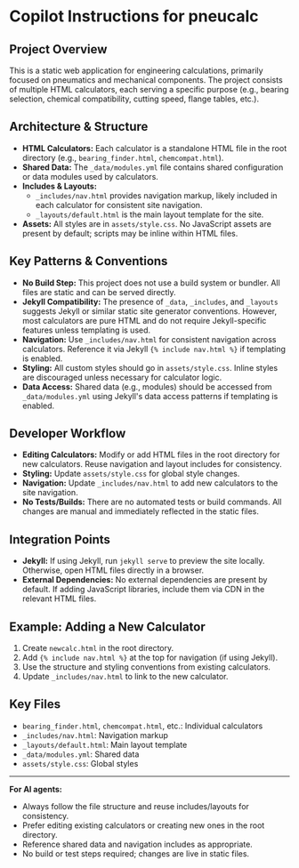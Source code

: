 # Copilot Instructions for pneucalc

## Project Overview
This is a static web application for engineering calculations, primarily focused on pneumatics and mechanical components. The project consists of multiple HTML calculators, each serving a specific purpose (e.g., bearing selection, chemical compatibility, cutting speed, flange tables, etc.).

## Architecture & Structure
- **HTML Calculators:** Each calculator is a standalone HTML file in the root directory (e.g., `bearing_finder.html`, `chemcompat.html`).
- **Shared Data:** The `_data/modules.yml` file contains shared configuration or data modules used by calculators.
- **Includes & Layouts:**
  - `_includes/nav.html` provides navigation markup, likely included in each calculator for consistent site navigation.
  - `_layouts/default.html` is the main layout template for the site.
- **Assets:** All styles are in `assets/style.css`. No JavaScript assets are present by default; scripts may be inline within HTML files.

## Key Patterns & Conventions
- **No Build Step:** This project does not use a build system or bundler. All files are static and can be served directly.
- **Jekyll Compatibility:** The presence of `_data`, `_includes`, and `_layouts` suggests Jekyll or similar static site generator conventions. However, most calculators are pure HTML and do not require Jekyll-specific features unless templating is used.
- **Navigation:** Use `_includes/nav.html` for consistent navigation across calculators. Reference it via Jekyll `{% include nav.html %}` if templating is enabled.
- **Styling:** All custom styles should go in `assets/style.css`. Inline styles are discouraged unless necessary for calculator logic.
- **Data Access:** Shared data (e.g., modules) should be accessed from `_data/modules.yml` using Jekyll's data access patterns if templating is enabled.

## Developer Workflow
- **Editing Calculators:** Modify or add HTML files in the root directory for new calculators. Reuse navigation and layout includes for consistency.
- **Styling:** Update `assets/style.css` for global style changes.
- **Navigation:** Update `_includes/nav.html` to add new calculators to the site navigation.
- **No Tests/Builds:** There are no automated tests or build commands. All changes are manual and immediately reflected in the static files.

## Integration Points
- **Jekyll:** If using Jekyll, run `jekyll serve` to preview the site locally. Otherwise, open HTML files directly in a browser.
- **External Dependencies:** No external dependencies are present by default. If adding JavaScript libraries, include them via CDN in the relevant HTML files.

## Example: Adding a New Calculator
1. Create `newcalc.html` in the root directory.
2. Add `{% include nav.html %}` at the top for navigation (if using Jekyll).
3. Use the structure and styling conventions from existing calculators.
4. Update `_includes/nav.html` to link to the new calculator.

## Key Files
- `bearing_finder.html`, `chemcompat.html`, etc.: Individual calculators
- `_includes/nav.html`: Navigation markup
- `_layouts/default.html`: Main layout template
- `_data/modules.yml`: Shared data
- `assets/style.css`: Global styles

---

**For AI agents:**
- Always follow the file structure and reuse includes/layouts for consistency.
- Prefer editing existing calculators or creating new ones in the root directory.
- Reference shared data and navigation includes as appropriate.
- No build or test steps required; changes are live in static files.
